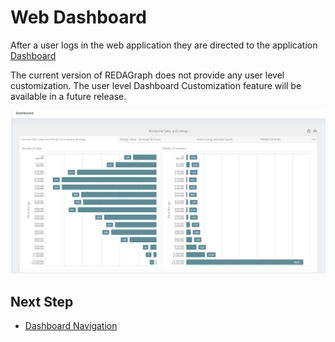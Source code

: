 # Web Dashboard

After a user logs in the web application they are directed to the application [Dashboard](../dashboard/dashboard_navigation.md)

The current version of REDAGraph does not provide any user level customization. The user level Dashboard Customization feature will be available in a future release.

![REDAGraph Dashboard](../../images/reda_web_dashboard.PNG)

 ## Next Step

* [Dashboard Navigation](../dashboard/dashboard_navigation.md)

